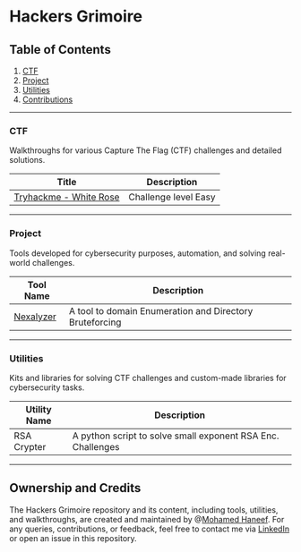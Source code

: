 
# Hackers Grimoire

## Table of Contents
1. [CTF](#ctf)
2. [Project](#project)
3. [Utilities](#utilities)
4. [Contributions](#ownership-and-credits)
---

### CTF
Walkthroughs for various Capture The Flag (CTF) challenges and detailed solutions.

| **Title**                | **Description**                                                |
|--------------------------|----------------------------------------------------------------|
| [Tryhackme - White Rose](https://github.com/Mohamed-Haneef/hackers-grimoire/tree/main/ctf/thm_white_rose)   | Challenge level Easy |

---

### Project
Tools developed for cybersecurity purposes, automation, and solving real-world challenges.

| **Tool Name**            | **Description**                                                |
|--------------------------|----------------------------------------------------------------|
| [Nexalyzer](https://github.com/Mohamed-Haneef/nexalyzer) | A tool to domain Enumeration and Directory Bruteforcing |

---

### Utilities
Kits and libraries for solving CTF challenges and custom-made libraries for cybersecurity tasks.

| **Utility Name**         | **Description**                                                |
|--------------------------|----------------------------------------------------------------|
| RSA Crypter              | A python script to solve small exponent RSA Enc. Challenges   |

---


## Ownership and Credits
The Hackers Grimoire repository and its content, including tools, utilities, and walkthroughs, are created and maintained by @[Mohamed Haneef](https://github.com/Mohamed-Haneef).
For any queries, contributions, or feedback, feel free to contact me via [LinkedIn](https://www.linkedin.com/in/mohamed-haneef22) or open an issue in this repository.
